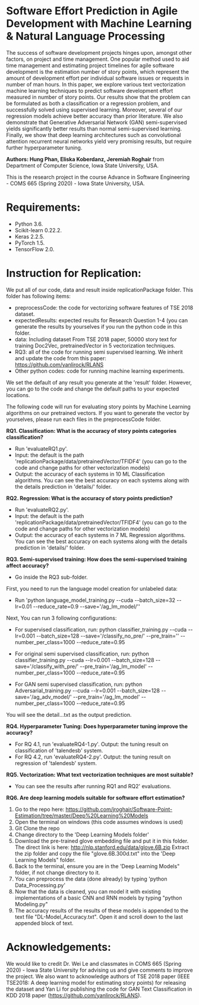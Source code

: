 # Software Effort Prediction in Agile Development with Machine Learning & Natural Language Processing
The success of software development projects hinges upon, amongst other factors, on project and time management. One popular method used to aid time management and estimating project timelines for agile software development is the estimation number of story points, which represent the amount of development effort per individual software issues or requests in number of man hours. In this paper, we explore various text vectorization machine learning techniques to predict software development effort measured in number of story points. Our results show that the problem can be formulated as both a classification or a regression problem, and successfully solved using supervised learning. Moreover, several of our regression models achieve better accuracy than prior literature. We also demonstrate that Generative Adversarial Network (GAN) semi-supervised yields significantly better results than normal semi-supervised learning. Finally, we show that deep learning architectures such as convolutional attention recurrent neural networks yield very promising results, but require further hyperparameter tuning.

**Authors: Hung Phan, Eliska Koberdanz, Jeremiah Roghair** from Department of Computer Science, Iowa State University, USA.

This is the research project in the course Advance in Software Engineering - COMS 665 (Spring 2020) - Iowa State University, USA.

# Requirements:
- Python 3.6.
- Scikit-learn 0.22.2.
- Keras 2.2.5.
- PyTorch 1.5.
- TensorFlow 2.0.

# Instruction for Replication:

We put all of our code, data and result inside replicationPackage folder. This folder has following items:

- preprocessCode: the code for vectorizing software features of TSE 2018 dataset.
- expectedResults: expected results for Research Question 1-4 (you can generate the results by yourselves if you run the python code in this folder.
- data: Including dataset From TSE 2018 paper, 50000 story text for training Doc2Vec, pretrainedVector in 5 vectorization techniques.
- RQ3: all of the code for running semi supervised learning. We inherit and update the code from this paper: https://github.com/yanlirock/RLANS
- Other python codes: code for running machine learning experiments.

We set the default of any result you generate at the 'result' folder. However, you can go to the code and change the default paths to your expected locations.

The following code will run for evaluating story points by Machine Learning algorithms on our pretrained vectors. If you want to generate the vector by yourselves, please run each files in the preprocessCode folder.

**RQ1. Classification: What is the accuracy of story points categories classification?**

- Run 'evaluateRQ1.py'.
- Input: the default is the path 'replicationPackage/data/pretrainedVector/TFIDF4' (you can go to the code and change paths for other vectorization models)
- Output: the accuracy of each systems in 10 ML Classification algorithms. You can see the best accuracy on each systems along with the details prediction in 'details/' folder.


**RQ2. Regression: What is the accuracy of story points prediction?**

- Run 'evaluateRQ2.py'.
- Input: the default is the path 'replicationPackage/data/pretrainedVector/TFIDF4' (you can go to the code and change paths for other vectorization models)
- Output: the accuracy of each systems in 7 ML Regression algorithms. You can see the best accuracy on each systems along with the details prediction in 'details/' folder.

**RQ3. Semi-supervised training: How does the semi-supervised training affect accuracy?**

- Go inside the RQ3 sub-folder.

First, you need to run the language model creation for unlabeled data:
- Run 'python language_model_training.py --cuda --batch_size=32 --lr=0.01 --reduce_rate=0.9 --save='/ag_lm_model/''

Next, You can run 3 following configurations:
- For supervised classification, run:
python classifier_training.py --cuda --lr=0.001 --batch_size=128 --save='/classify_no_pre/' --pre_train='' --number_per_class=1000 --reduce_rate=0.95
- For original semi supervised classification, run:
python classifier_training.py --cuda --lr=0.001 --batch_size=128 --save='/classify_with_pre/' --pre_train='/ag_lm_model' --number_per_class=1000 --reduce_rate=0.95

- For GAN semi supervised classification, run:
python Adversarial_training.py --cuda --lr=0.001 --batch_size=128 --save='/ag_adv_model/' --pre_train='/ag_lm_model' --number_per_class=1000 --reduce_rate=0.95

You will see the detail...txt as the output prediction.


**RQ4. Hyperparameter Tuning: Does hyperparameter tuning improve the accuracy?**

- For RQ 4.1, run 'evaluateRQ4-1.py'. Output: the tuning result on classification of 'talendesb' system.
- For RQ 4.2, run 'evaluateRQ4-2.py'. Output: the tuning result on regression of 'talendesb' system.

**RQ5. Vectorization: What text vectorization techniques are most suitable?**

- You can see the results after running RQ1 and RQ2' evaluations.


**RQ6. Are deep learning models suitable for software effort estimation?**

1.  Go to  the repo here:  https://github.com/jroghair/Software-Point-Estimation/tree/master/Deep%20Learning%20Models
2.  Open the terminal on windows (this code assumes windows is used)
3. Git Clone the repo
4. Change directory to the 'Deep Learning Models folder'
5. Download the pre-trained glove embedding file and put it in this folder. 
The direct link is here: http://nlp.stanford.edu/data/glove.6B.zip
Extract the zip folder and copy the file "glove.6B.300d.txt" into the 'Deep Learning Models" folder.
7. Back to the terminal, ensure you are in the  'Deep Learning Models" folder, if not change directory to it.
8.  You can preprocess the data (done already) by typing 'python  Data_Processing.py'
9. Now that the data is cleaned, you can model it with existing implementations of a basic CNN and RNN models by typing "python Modeling.py"
10. The accuracy results of the results of these models is appended to the text file "DL-Model_Accuracy.txt". Open it and scroll down to the last appended block of text.

# Acknowledgements:
We would like to credit Dr. Wei Le and classmates in COMS 665 (Spring 2020) - Iowa State University for advising us and give comments to improve the project. We also want to acknowledge authors of TSE 2018 paper (IEEE TSE2018: A deep learning model for estimating story points) for releasing the dataset and Yan Li for publishing the code for GAN Text Classification in KDD 2018 paper (https://github.com/yanlirock/RLANS).
